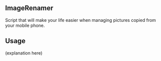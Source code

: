 ## ImageRenamer

Script that will make your life easier when managing pictures copied from your mobile phone.

## Usage

(explanation here)
